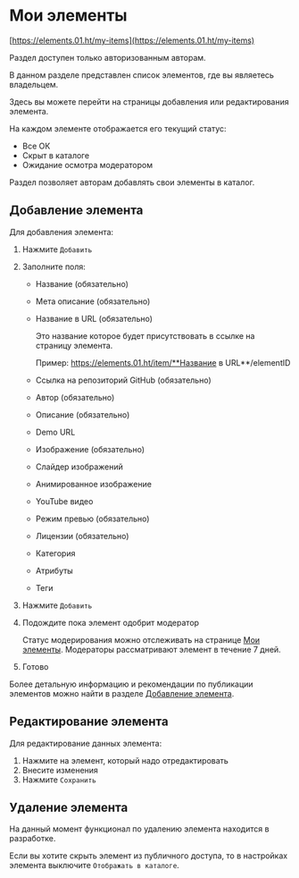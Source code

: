 # Мои элементы

[https://elements.01.ht/my-items](https://elements.01.ht/my-items)

Раздел доступен только авторизованным авторам.

В данном разделе представлен список элементов, где вы являетесь владельцем.

Здесь вы можете перейти на страницы добавления или редактирования элемента. 

На каждом элементе отображается его текущий статус:

* Все ОК
* Скрыт в каталоге
* Ожидание осмотра модератором

Раздел позволяет авторам добавлять свои элементы в каталог.

## Добавление элемента

Для добавления элемента:

1) Нажмите `Добавить`
2) Заполните поля:

    * Название (обязательно)
    * Мета описание (обязательно)
    * Название в URL (обязательно)
    
        Это название которое будет присутствовать в ссылке на страницу элемента. 
        
        Пример: https://elements.01.ht/item/**Название в URL**/elementID
    * Ссылка на репозиторий GitHub (обязательно)
    * Автор (обязательно)
    * Описание (обязательно)
    * Demo URL
    * Изображение (обязательно)
    * Слайдер изображений
    * Анимированное изображение
    * YouTube видео
    * Режим превью (обязательно)
    * Лицензии (обязательно)
    * Категория
    * Атрибуты
    * Теги

3) Нажмите `Добавить`
4) Подождите пока элемент одобрит модератор

    Статус модерирования можно отслеживать на странице [Мои элементы](https://elements.01.ht/my-items). Модераторы рассматривают элемент в течение 7 дней.
5) Готово

Более детальную информацию и рекомендации по публикации элементов можно найти в разделе [Добавление элемента](/guide/element-add/).

## Редактирование элемента

Для редактирование данных элемента:

1) Нажмите на элемент, который надо отредактировать
2) Внесите изменения
3) Нажмите `Сохранить`

## Удаление элемента

На данный момент функционал по удалению элемента находится в разработке.

Если вы хотите скрыть элемент из публичного доступа, то в настройках элемента выключите `Отображать в каталоге`.